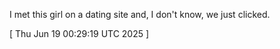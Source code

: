  
I met this girl on a dating site and, I don't know, we just clicked.
 
[ 
Thu Jun 19 00:29:19 UTC 2025
 ]
